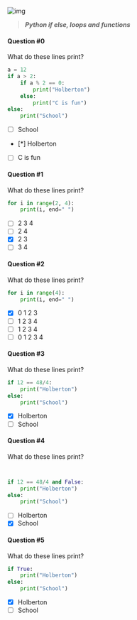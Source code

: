 ![img](https://assets.imaginablefutures.com/media/images/ALX_Logo.max-200x150.png)

> **_Python if else, loops and functions_**

#### Question #0

What do these lines print?

```python
a = 12
if a > 2:
    if a % 2 == 0:
        print("Holberton")
    else:
        print("C is fun")
else:
    print("School")
```

- [ ] School
- [*] Holberton
- [ ] C is fun

#### Question #1

What do these lines print?

```python
for i in range(2, 4):
    print(i, end=" ")
```

- [ ] 2 3 4
- [ ] 2 4
- [x] 2 3
- [ ] 3 4

#### Question #2

What do these lines print?

```python
for i in range(4):
    print(i, end=" ")
```

- [x] 0 1 2 3
- [ ] 1 2 3 4
- [ ] 1 2 3 4
- [ ] 0 1 2 3 4

#### Question #3

What do these lines print?

```python
if 12 == 48/4:
    print("Holberton")
else:
    print("School")
```

- [x] Holberton
- [ ] School

#### Question #4

What do these lines print?

```python


if 12 == 48/4 and False:
    print("Holberton")
else:
    print("School")
```

- [ ] Holberton
- [x] School

#### Question #5

What do these lines print?

```python
if True:
    print("Holberton")
else:
    print("School")
```

- [x] Holberton
- [ ] School

